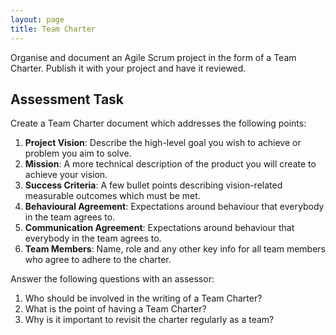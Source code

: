 ```yaml
---
layout: page
title: Team Charter
---
```


Organise and document an Agile Scrum project in the form of a Team Charter. Publish it with your project and have it reviewed.




## Assessment Task

Create a Team Charter document which addresses the following points:

1. **Project Vision**: Describe the high-level goal you wish to achieve or problem you aim to solve.
2. **Mission**: A more technical description of the product you will create to achieve your vision. 
3. **Success Criteria**: A few bullet points describing vision-related measurable outcomes which must be met.
4. **Behavioural Agreement**: Expectations around behaviour that everybody in the team agrees to.
5. **Communication Agreement**: Expectations around behaviour that everybody in the team agrees to.
6. **Team Members**: Name, role and any other key info for all team members who agree to adhere to the charter.

Answer the following questions with an assessor:

1. Who should be involved in the writing of a Team Charter?
2. What is the point of having a Team Charter?
3. Why is it important to revisit the charter regularly as a team?